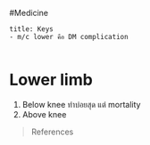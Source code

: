 #Medicine 

```ad-note
title: Keys
- m/c lower คือ DM complication


```
# Lower limb
1. Below knee ทำบ่อยสุด แต่ mortality 
2. Above knee



> References